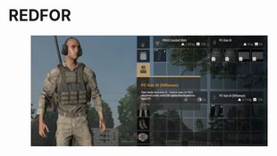 # REDFOR

<figure><img src="../../.gitbook/assets/image (2) (1).png" alt=""><figcaption></figcaption></figure>
